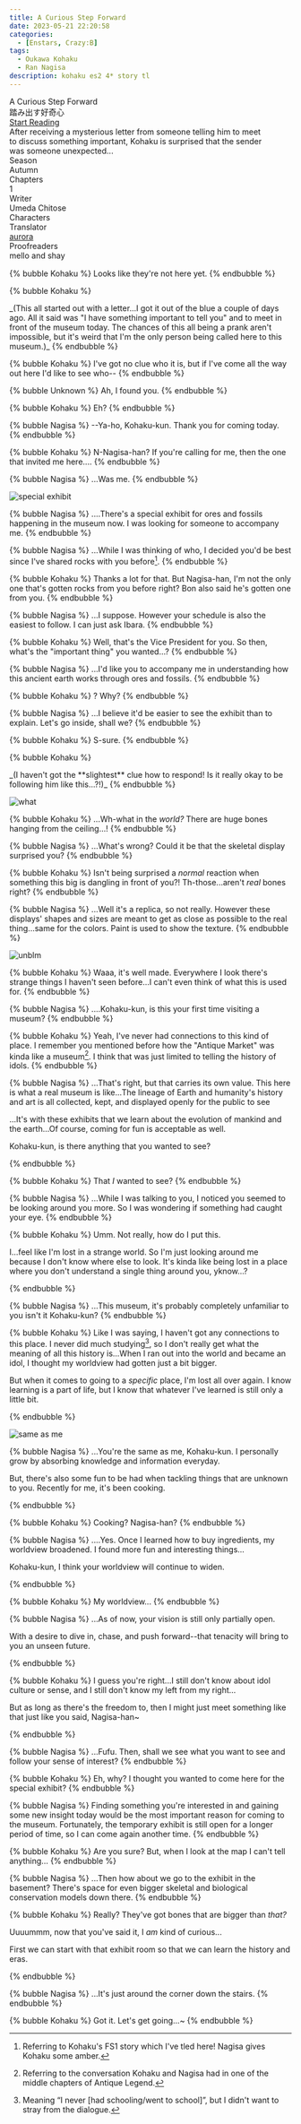```yaml
---
title: A Curious Step Forward
date: 2023-05-21 22:20:58
categories:
  - [Enstars, Crazy:B]
tags:
  - Oukawa Kohaku
  - Ran Nagisa
description: kohaku es2 4* story tl
---
```


<div class="preview-wrapper reverse" style="--storyColor: #hex;--storyColor-rgb: r,g,b;--storyColor-h: hue;--storyColor-s: saturation%;--storyColor-l: lightness%;">
  <div class="grid-wrapper">
      <div class="preview-background" style="background-image: url('https://cdn.discordapp.com/attachments/1065401186343194667/1110030254149476422/28One_Step_Into_the_World29_Kohaku_Oukawa_Frameless_Bloomed.webp')"></div>
      <div class="preview-box" style="background: calc(var(--card-background) + 2%)">
          <div class="title-area">
              <div class="title-area__title">A Curious Step Forward</div>
              <div class="title-area__subtitle">踏み出す好奇心</div>
              <div class="title-area__start"><a href="/2023/05/21/a-curious-step-forward/">Start Reading</a></div>
          </div>
          <div class="info-area">
              <div class="synopsis" style="width: 90%;">
                After receiving a mysterious letter from someone telling him to meet to discuss something important, Kohaku is surprised that the sender was someone unexpected...
              </div>
              <div class="info">
                  <div class="info-item season">
                      <div class="label">
                          Season
                      </div>
                      <div class="value">
                        Autumn
                      </div>
                  </div>
                  <div class="info-item chapters">
                      <div class="label">
                          Chapters
                      </div>
                      <div class="value">
                          1
                      </div>
                  </div>
                  <div class="info-item writer">
                      <div class="label">
                          Writer
                      </div>
                      <div class="value">
                        Umeda Chitose
                      </div>
                  </div>
                  <div class="info-item characters">
                      <div class="label">
                          Characters
                      </div>
                      <div class="value">
                        <a href="/tags/Oukawa-Kohaku/" character="Kohaku" title="Kohaku"></a>
                        <a href="/tags/Ran-Nagisa/" character="Nagisa" title="Nagisa"></a>
                        <!-- 
                          <a href="/tags/[CHARACTER_LAST_NAME]-[CHARACTER_FIRST_NAME]/" character="[CHARACTER_FIRST_AME]" title="[CHARACTER_FIRST_NAME]"></a>
                         -->
                         <!-- COPY AND PASTE THE ABOVE FOR EACH CHARACTER THAT APPEARS IN THE STORY -->
                      </div>
                  </div>
                  <div class="info-item tl">
                      <div class="label">
                          Translator
                      </div>
                      <div class="value">
                          <a href="https://twitter.com/azurecrystalz">aurora</a>
                      </div>
                  </div>
                  <div class="info-item pr">
                      <div class="label">
                          Proofreaders
                      </div>
                      <div class="value">
                          mello and shay
                      </div>
                  </div>
              </div>
          </div>
      </div>
  </div>
</div>

<!-- more -->

<div style="margin-top: 3%">
  <style>
    .hint--error.hint--top-left:before, .hint--error.hint--top-right:before, .hint--error.hint--top:before {
    border-top-color: #6a3446;
    }
    .hint--error:after {
    background-color: #6a3446;
    text-shadow: 0 -1px 0px #592726;
    }
    [character] {
      --dark-mode: hsl(var(--hue), 30%, 30%);
      display: flex;
    }
    [character]::before {
      position: absolute;
      margin-left: 75px;
    }
    [character] p {
      max-width: calc(100% - 75px);
      margin-left: 75px;
      color: inherit;
    }
    :root[theme='dark'] [character] p {
      background: var(--dark-mode);
    }
    :root[theme='dark'] [character] p .thought {
      color: #9f9fff;
    }
    :root[theme='light'] [character] p {
      background: var(--light-mode);
    }
    [character] p:first-child {
      margin-top: 20px;
      border-top-left-radius: 0px;
    }
    [character] p:first-child::before {
      position: absolute;
      left: 0;
    }
    [character]::after {
      display: none;
      left: 65px;
      top: 37px;
    }
    .msr-narration {
      display: flex;
      align-items: center;
      margin: 20px 0px;
      gap: 5px;
    }
    .msr-narration::before {
      content: "";
      display: inline-block;
      background: var(--article-text);
      height: 1px;
      width: 15%;
    }
    .msr-narration p {
      margin: 0;
    }
    @media (max-width: 650px) {
    [character] p {
        margin:0 0 .4em 65px;
        padding: .72em;
        margin-left: 55px !important;
    }
    [character]::before,[character][hidden]::before,[character][unknown]::before {
        margin-left: 70px;
        margin-left: 55px !important;
    }
}    
  </style>

{% bubble Kohaku %}
Looks like they're not here yet.
{% endbubble %}

{% bubble Kohaku %}

<th>_(This all started out with a letter...I got it out of the blue a couple of days ago. All it said was "I have something important to tell you" and to meet in front of the museum today. The chances of this all being a prank aren't impossible, but it's weird that I'm the only person being called here to this museum.)_</th>
{% endbubble %}

{% bubble Kohaku %}
I've got no clue who it is, but if I've come all the way out here I'd like to see who--
{% endbubble %}

{% bubble Unknown %}
Ah, I found you.
{% endbubble %}

{% bubble Kohaku %}
Eh?
{% endbubble %}

{% bubble Nagisa %}
--Ya-ho, Kohaku-kun. Thank you for coming today.
{% endbubble %}

{% bubble Kohaku %}
N-Nagisa-han? If you're calling for me, then the one that invited me here....
{% endbubble %}

{% bubble Nagisa %}
...Was me.
{% endbubble %}

![special exhibit](https://media.discordapp.net/attachments/1065401186343194667/1110073383934246912/B30046CF-F3AF-4777-8154-FE5DBF8025B0.png?width=1646&height=760)

{% bubble Nagisa %}
....There's a special exhibit for ores and fossils happening in the museum now. I was looking for someone to accompany me.
{% endbubble %}

{% bubble Nagisa %}
...While I was thinking of who, I decided you'd be best since I've shared rocks with you before[^1].
{% endbubble %}

{% bubble Kohaku %}
Thanks a lot for that. But Nagisa-han, I'm not the only one that's gotten rocks from you before right? Bon also said he's gotten one from you.
{% endbubble %}

{% bubble Nagisa %}
...I suppose. However your schedule is also the easiest to follow. I can just ask Ibara.
{% endbubble %}

{% bubble Kohaku %}
Well, that's the Vice President for you. So then, what's the "important thing" you wanted...?
{% endbubble %}

{% bubble Nagisa %}
...I'd like you to accompany me in understanding how this ancient earth works through ores and fossils.
{% endbubble %}

{% bubble Kohaku %}
? Why?
{% endbubble %}

{% bubble Nagisa %}
...I believe it'd be easier to see the exhibit than to explain. Let's go inside, shall we?
{% endbubble %}

{% bubble Kohaku %}
S-sure.
{% endbubble %}

{% bubble Kohaku %}

<th>_(I haven't got the **slightest** clue how to respond! Is it really okay to be following him like this...?!)_</th>
{% endbubble %}

![what](https://media.discordapp.net/attachments/1065401186343194667/1110073384362049617/6B04702F-7691-438B-994A-22AEA8ED9853.png?width=1646&height=760)

{% bubble Kohaku %}
...Wh-what in the _world?_ There are huge bones hanging from the ceiling...!
{% endbubble %}

{% bubble Nagisa %}
...What's wrong? Could it be that the skeletal display surprised you?
{% endbubble %}

{% bubble Kohaku %}
Isn't being surprised a _normal_ reaction when something this big is dangling in front of you?! Th-those...aren't _real_ bones right?
{% endbubble %}

{% bubble Nagisa %}
...Well it's a replica, so not really. However these displays' shapes and sizes are meant to get as close as possible to the real thing...same for the colors. Paint is used to show the texture.
{% endbubble %}

![unblm](https://media.discordapp.net/attachments/1065401186343194667/1110073386480185364/29B43F37-6834-437F-BD18-B59D542081A9.png?width=1646&height=760)

{% bubble Kohaku %}
Waaa, it's well made. Everywhere I look there's strange things I haven't seen before...I can't even think of what this is used for.
{% endbubble %}

{% bubble Nagisa %}
....Kohaku-kun, is this your first time visiting a museum?
{% endbubble %}

{% bubble Kohaku %}
Yeah, I've never had connections to this kind of place. I remember you mentioned before how the "Antique Market" was kinda like a museum[^2]. I think that was just limited to telling the history of idols.
{% endbubble %}

{% bubble Nagisa %}
...That's right, but that carries its own value. This here is what a real museum is like...The lineage of Earth and humanity's history and art is all collected, kept, and displayed openly for the public to see

...It's with these exhibits that we learn about the evolution of mankind and the earth...Of course, coming for fun is acceptable as well.

Kohaku-kun, is there anything that you wanted to see?

{% endbubble %}

{% bubble Kohaku %}
That _I_ wanted to see?
{% endbubble %}

{% bubble Nagisa %}
...While I was talking to you, I noticed you seemed to be looking around you more. So I was wondering if something had caught your eye.
{% endbubble %}

{% bubble Kohaku %}
Umm. Not really, how do I put this.

I...feel like I'm lost in a strange world. So I'm just looking around me because I don't know where else to look. It's kinda like being lost in a place where you don't understand a single thing around you, yknow...?

{% endbubble %}

{% bubble Nagisa %}
...This museum, it's probably completely unfamiliar to you isn't it Kohaku-kun?
{% endbubble %}

{% bubble Kohaku %}
Like I was saying, I haven't got any connections to this place. I never did much studying[^3], so I don't really get what the meaning of all this history is...When I ran out into the world and became an idol, I thought my worldview had gotten just a bit bigger.

But when it comes to going to a _specific_ place, I'm lost all over again. I know learning is a part of life, but I know that whatever I've learned is still only a little bit.

{% endbubble %}

![same as me](https://media.discordapp.net/attachments/1065401186343194667/1110073386853466112/8A782891-A287-4BFE-884B-DE672CD673E2.png?width=1646&height=760)

{% bubble Nagisa %}
...You're the same as me, Kohaku-kun. I personally grow by absorbing knowledge and information everyday.

But, there's also some fun to be had when tackling things that are unknown to you. Recently for me, it's been cooking.

{% endbubble %}

{% bubble Kohaku %}
Cooking? Nagisa-han?
{% endbubble %}

{% bubble Nagisa %}
....Yes. Once I learned how to buy ingredients, my worldview broadened. I found more fun and interesting things...

Kohaku-kun, I think your worldview will continue to widen.

{% endbubble %}

{% bubble Kohaku %}
My worldview...
{% endbubble %}

{% bubble Nagisa %}
...As of now, your vision is still only partially open.

With a desire to dive in, chase, and push forward--that tenacity will bring to you an unseen future.

{% endbubble %}

{% bubble Kohaku %}
I guess you're right...I still don't know about idol culture or sense, and I still don't know my left from my right...

But as long as there's the freedom to, then I might just meet something like that just like you said, Nagisa-han~

{% endbubble %}

{% bubble Nagisa %}
...Fufu. Then, shall we see what you want to see and follow your sense of interest?
{% endbubble %}

{% bubble Kohaku %}
Eh, why? I thought you wanted to come here for the special exhibit?
{% endbubble %}

{% bubble Nagisa %}
Finding something you're interested in and gaining some new insight today would be the most important reason for coming to the museum. Fortunately, the temporary exhibit is still open for a longer period of time, so I can come again another time.
{% endbubble %}

{% bubble Kohaku %}
Are you sure? But, when I look at the map I can't tell anything...
{% endbubble %}

{% bubble Nagisa %}
...Then how about we go to the exhibit in the basement? There's space for even bigger skeletal and biological conservation models down there.
{% endbubble %}

{% bubble Kohaku %}
Really? They've got bones that are bigger than _that?_

Uuuummm, now that you've said it, I _am_ kind of curious...

First we can start with that exhibit room so that we can learn the history and eras.

{% endbubble %}

{% bubble Nagisa %}
...It's just around the corner down the stairs.
{% endbubble %}

{% bubble Kohaku %}
Got it. Let's get going...~
{% endbubble %}

<!-- Translation Notes -->

[^1]: Referring to Kohaku's FS1 story which I've tled here! Nagisa gives Kohaku some amber.
[^2]: Referring to the conversation Kohaku and Nagisa had in one of the middle chapters of Antique Legend.
[^3]: Meaning “I never [had schooling/went to school]”, but I didn't want to stray from the dialogue.


  <!--
  {% bubble Kohaku %}
  {% endbubble %}

  {% bubble Nagisa %}
  {% endbubble %}
  --!>

  <!-- CONTENT GOES HERE -->

  <!-- 
  SPEECH BUBBLE FORMAT: 
  {% bubble [CHARACTER_FIRST_NAME] [ATTRIBUTE(optional)]}
    DIALOGUE TEXT HERE

    ADD A LINE SPACE FOR A NEW LINE

    <th>EMBED THOUGHT DIALOGUE WITH THESE TAGS</th>
  {% endbubble %}
  -->

  </div>
